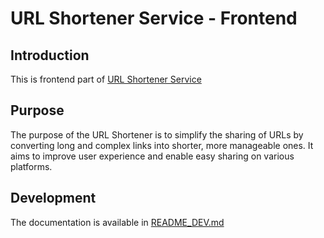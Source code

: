 # URL Shortener Service - Frontend

## Introduction

This is frontend part of [URL Shortener Service](https://github.com/DenisovAndrey/url-shortener-service)

## Purpose

The purpose of the URL Shortener is to simplify the sharing of URLs by converting long and complex links into shorter,
more manageable ones. It aims to improve user experience and enable easy sharing on various platforms.


## Development

The documentation is available in [README_DEV.md](./README_DEV.md)

